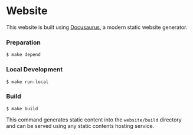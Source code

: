 # Website

This website is built using [Docusaurus](https://docusaurus.io/), a modern static website generator.

### Preparation

```
$ make depend
```

### Local Development

```
$ make run-local
```

### Build

```
$ make build
```

This command generates static content into the `website/build` directory and can be served using any static contents hosting service.
